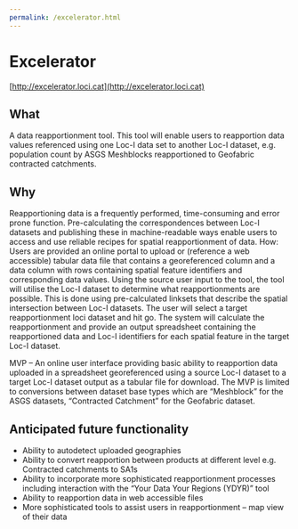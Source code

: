 ```yaml
---
permalink: /excelerator.html
---
```


# Excelerator  

[http://excelerator.loci.cat](http://excelerator.loci.cat)

## What 

A data reapportionment tool. This tool will enable users to reapportion data values referenced using one Loc-I data set to another Loc-I dataset, e.g. population count by ASGS Meshblocks reapportioned to Geofabric contracted catchments. 

## Why 

Reapportioning data is a frequently performed, time-consuming and error prone function. Pre-calculating the correspondences between Loc-I datasets and publishing these in machine-readable ways enable users to access and use reliable recipes for spatial reapportionment of data. 
How: Users are provided an online portal to upload or (reference a web accessible) tabular data file that contains a georeferenced column and a data column with rows containing spatial feature identifiers and corresponding data values. Using the source user input to the tool, the tool will utilise the Loc-I dataset to determine what reapportionments are possible. This is done using pre-calculated linksets that describe the spatial intersection between Loc-I datasets. The user will select a target reapportionment loci dataset and hit go. The system will calculate the reapportionment and provide an output spreadsheet containing the reapportioned data and Loc-I identifiers for each spatial feature in the target Loc-I dataset.

MVP –  An online user interface providing basic ability to reapportion data uploaded in a spreadsheet georeferenced using a source Loc-I dataset to a target Loc-I dataset output as a tabular file for download. The MVP is limited to conversions between dataset base types which are “Meshblock” for the ASGS datasets, “Contracted Catchment” for the Geofabric dataset.

## Anticipated future functionality

* Ability to autodetect uploaded geographies
* Ability to convert reapportion between products at different level e.g. Contracted catchments to SA1s
* Ability to incorporate more sophisticated reapportionment processes including interaction with the “Your Data Your Regions (YDYR)” tool 
* Ability to reapportion data in web accessible files
* More sophisticated tools to assist users in reapportionment – map view of their data 
